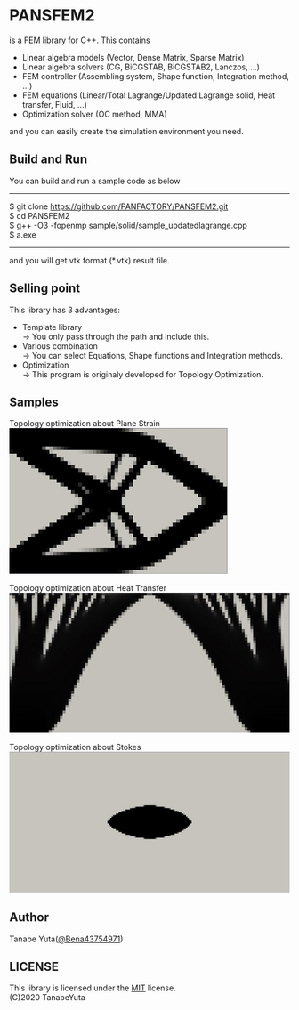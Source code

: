 # PANSFEM2
is a FEM library for C++. This contains  
*  Linear algebra models (Vector, Dense Matrix, Sparse Matrix)
*  Linear algebra solvers (CG, BiCGSTAB, BiCGSTAB2, Lanczos, ...)
*  FEM controller (Assembling system, Shape function, Integration method, ...)
*  FEM equations (Linear/Total Lagrange/Updated Lagrange solid, Heat transfer, Fluid, ...)
*  Optimization solver (OC method, MMA)

and you can easily create the simulation environment you need.

## Build and Run
You can build and run a sample code as below

---
$ git clone https://github.com/PANFACTORY/PANSFEM2.git  
$ cd PANSFEM2  
$ g++ -O3 -fopenmp sample/solid/sample_updatedlagrange.cpp  
$ a.exe  

---
and you will get vtk format (*.vtk) result file.  

## Selling point
This library has 3 advantages:

*  Template library  
→ You only pass through the path and include this.
*  Various combination  
→ You can select Equations, Shape functions and Integration methods. 
*  Optimization  
→ This program is originaly developed for Topology Optimization. 

## Samples

Topology optimization about Plane Strain
<img src="https://github.com/PANFACTORY/PANSFEM2/blob/images/img/PlaneStrain.JPG" height="50%">

Topology optimization about Heat Transfer
<img src="https://github.com/PANFACTORY/PANSFEM2/blob/images/img/HeatTransfer.JPG" height="50%">

Topology optimization about Stokes
<img src="https://github.com/PANFACTORY/PANSFEM2/blob/images/img/Stokes.JPG" height="50%">


## Author
Tanabe Yuta([@Bena43754971](https://twitter.com/Bena43754971))


## LICENSE
This library is licensed under the [MIT](https://github.com/PANFACTORY/PANSFEM2/blob/master/LICENSE) license.  
(C)2020 TanabeYuta
